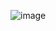 ![image](C:\Users\zc\Documents\GitHub\cse15l-lab-reports\ayaaa99.github.io_cse15l-lab-reports_.png)
